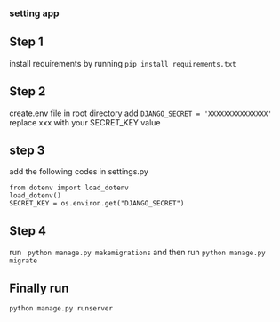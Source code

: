 ### setting app
## Step 1
install requirements by running ```pip install requirements.txt```
## Step 2
create.env file in root directory 
add ```DJANGO_SECRET = 'XXXXXXXXXXXXXXX' ``` replace xxx with your SECRET_KEY value
## step 3
add the following codes in settings.py 
````
from dotenv import load_dotenv
load_dotenv()
SECRET_KEY = os.environ.get("DJANGO_SECRET")
````
## Step 4
run ``` python manage.py makemigrations``` and then run ```python manage.py migrate```
## Finally run 
```python manage.py runserver```
